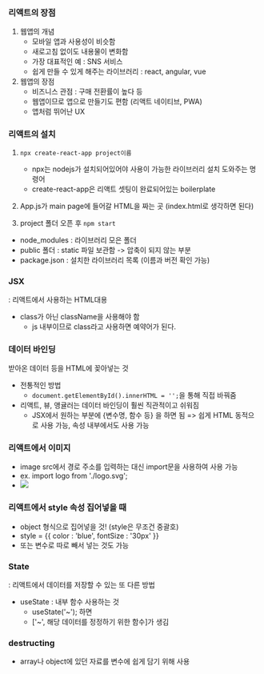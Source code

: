 ### 리액트의 장점
1. 웹앱의 개념
    - 모바일 앱과 사용성이 비슷함 
    - 새로고침 없이도 내용물이 변화함
    - 가장 대표적인 예 : SNS 서비스 
    - 쉽게 만들 수 있게 해주는 라이브러리 : react, angular, vue
2. 웹앱의 장점
    - 비즈니스 관점 : 구매 전환률이 높다 등
    - 웹앱이므로 앱으로 만들기도 편함 (리액트 네이티브, PWA)
    - 앱처럼 뛰어난 UX 


### 리액트의 설치
1. `npx create-react-app project이름`
    - npx는 nodejs가 설치되어있어야 사용이 가능한 라이브러리 설치 도와주는 명령어
    - create-react-app은 리액트 셋팅이 완료되어있는 boilerplate

2. App.js가 main page에 들어갈 HTML을 짜는 곳 (index.html로 생각하면 된다)

3. project 폴더 오픈 후 `npm start` 

* node_modules : 라이브러리 모은 폴더 
* public 폴더 : static 파일 보관함 -> 압축이 되지 않는 부분
* package.json : 설치한 라이브러리 목록 (이름과 버전 확인 가능)

### JSX
: 리액트에서 사용하는 HTML대용
* class가 아닌 className을 사용해야 함
    - js 내부이므로 class라고 사용하면 예약어가 된다. 

### 데이터 바인딩
받아온 데이터 등을 HTML에 꽂아넣는 것
- 전통적인 방법
    - `document.getElementById().innerHTML = '';`을 통해 직접 바꿔줌
- 리액트, 뷰, 앵귤러는 데이터 바인딩이 훨씬 직관적이고 쉬워짐 
    - JSX에서 원하는 부분에 {변수명, 함수 등} 을 하면 됨
    => 쉽게 HTML 동적으로 사용 가능, 속성 내부에서도 사용 가능 


### 리액트에서 이미지
- image src에서 경로 주소를 입력하는 대신 import문을 사용하여 사용 가능
- ex. import logo from './logo.svg';
- <img src={logo}>

### 리액트에서 style 속성 집어넣을 때
- object 형식으로 집어넣을 것! (style은 무조건 중괄호)
- style = {{
    color : 'blue',
    fontSize : '30px'
}}
- 또는 변수로 따로 빼서 넣는 것도 가능 

### State
: 리액트에서 데이터를 저장할 수 있는 또 다른 방법 
- useState : 내부 함수 사용하는 것
    - useState('~'); 하면
    - ['~', 해당 데이터를 정정하기 위한 함수]가 생김 

### destructing
- array나 object에 있던 자료를 변수에 쉽게 담기 위해 사용